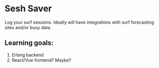 # Sesh Saver

Log your surf sessions. Ideally will have integrations with surf forecasting sites and/or buoy data.

## Learning goals:

1. Erlang backend
2. React/Vue frontend? Maybe?

